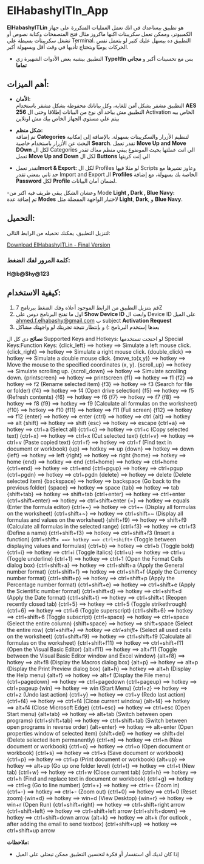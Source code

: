 # ElHabashyITIn_App



**ElHabashyITLin** هو تطبيق بيساعدك في انك تعمل العمليات المتكررة على جهاز الكمبيوتر، وممكن تعمل سكريبتات اكنها ماكروز مثال فتح المتصفحات وكتابة نصوص أو تشغل سكريبتات بسيطة علي Terminal. التطبيق ده بيسهل عليك كتير لو بتعمل نفس الحركات يوميًا وبتحتاج تأديها في وقت أقل وبسهولة أكبر.

- التطبيق بيشبه بعض الأدوات الشهيرة زي **TypeItIn** بس مع تحسينات أكبر و **مجاني تماما**

## **أهم الميزات:**
- **الأمان:**  
  التطبيق مشفر بشكل آمن للغاية، وكل بياناتك محفوظة بشكل مشفر باستخدام **AES 256**
  التطبيق مش بياخد أي نوع من البيانات إطلاقا وحتي ال Activation الخاص بيه بيتم علي مستوي الجهاز الخاص بيك مش اونلاين
  
- **شكل منظم:**  
  تم إضافة **Categories** لتنظيم الأزرار والسكريبتات بسهولة. بالإضافة إلى إمكانية البحث عن الأزرار باستخدام خاصية **Search**.
  تقدر تعمل **Move Up and Move DOwn** لكل ال Categories الي انت عملتها بحيث الموضوع يبقي منظم معاك
  تقدر تعمل **Move Up and Down** لكل ال **Buttons** الي إنت كريتها
  
- تقدر تعمل**Imort & Export:** لكل ال Profiles لو مثلا فيها Scripts وعاوز تشيرها مع حد تاني
  بمعني تقدر Import and Export الـ **Profiles** الخاصة بك بسهولة، مع إضافة **Password** لكل **Profile** لضمان أمان البيانات.
  

-وعشان الشكل يبقي ظريف فيه اكتر من Mode **Light , Dark , Blue Navy:**  
  تم إضافة عدة **Modes** لاختيار الواجهة المفضلة مثل **Light**, **Dark**, و **Blue Navy**.

## **التحميل:**

لتنزيل التطبيق، يمكنك تحميله من الرابط التالي:

[Download ElHabashyITLin - Final Version](https://www.dropbox.com/scl/fi/ab58i8mif982a7jiy7xgy/ElHabashyITLin-V9-Final-2025-R2A.7z?rlkey=cbwm2om46640mx9f9oejd86no&e=1&st=jul07yzn&dl=0)

### **كلمة المرور لفك الضغط:**  
**H@b@$hy@123**

## **كيفية الاستخدام:**
1. قم بتنزيل التطبيق من الرابط الموجود أعلاه وفك الضغط ببرنامج 7Z 
2. اول ما تفتح البرنامج دوس علي **Show Device ID** وابعت ال Device ID علي الميل ahmed.f.elhabashy@gmail.com ب subject **Activation Request**
3. بعدها إستخدم البرنامج :) و بإنتظار نتيجة تجربتك لو واجهتك مشاكل

**نصائح**
دي كل ال
Supported Keys and Hotkeys: 
لو احتجت تستخدمها 
	Special Keys:Function Keys:
{click_left} ==> hotkey ==> Simulate a left mouse click.
{click_right} ==> hotkey ==> Simulate a right mouse click.
{double_click} ==> hotkey ==> Simulate a double mouse click.
{move_to(x,y)} ==> hotkey ==> Move the mouse to the specified coordinates (x, y).
{scroll_up} ==> hotkey ==> Simulate scrolling up.
{scroll_down} ==> hotkey ==> Simulate scrolling down.
{printscreen} ==> hotkey ==> printscreen
{f1} ==> hotkey ==> f1
{f2} ==> hotkey ==> f2 (Rename selected item)
{f3} ==> hotkey ==> f3 (Search for file or folder)
{f4} ==> hotkey ==> f4 (Open drive selection)
{f5} ==> hotkey ==> f5 (Refresh contents)
{f6} ==> hotkey ==> f6
{f7} ==> hotkey ==> f7
{f8} ==> hotkey ==> f8
{f9} ==> hotkey ==> f9 (Calculate all formulas on the worksheet)
{f10} ==> hotkey ==> f10
{f11} ==> hotkey ==> f11 (Full screen)
{f12} ==> hotkey ==> f12
{enter} ==> hotkey ==> enter
{ctrl} ==> hotkey ==> ctrl
{alt} ==> hotkey ==> alt
{shift} ==> hotkey ==> shift
{esc} ==> hotkey ==> escape
{ctrl+a} ==> hotkey ==> ctrl+a (Select all)
{ctrl+c} ==> hotkey ==> ctrl+c (Copy selected text)
{ctrl+x} ==> hotkey ==> ctrl+x (Cut selected text)
{ctrl+v} ==> hotkey ==> ctrl+v (Paste copied text)
{ctrl+f} ==> hotkey ==> ctrl+f (Find text in document or workbook)
{up} ==> hotkey ==> up
{down} ==> hotkey ==> down
{left} ==> hotkey ==> left
{right} ==> hotkey ==> right
{home} ==> hotkey ==> home
{end} ==> hotkey ==> end
{ctrl+home} ==> hotkey ==> ctrl+home
{ctrl+end} ==> hotkey ==> ctrl+end
{ctrl+pgup} ==> hotkey ==> ctrl+pgup
{ctrl+pgdn} ==> hotkey ==> ctrl+pgdn
{delete} ==> hotkey ==> delete (Delete selected item)
{backspace} ==> hotkey ==> backspace (Go back to the previous folder)
{space} ==> hotkey ==> space
{tab} ==> hotkey ==> tab
{shift+tab} ==> hotkey ==> shift+tab
{ctrl+enter} ==> hotkey ==> ctrl+enter
{ctrl+shift+enter} ==> hotkey ==> ctrl+shift+enter
{=} ==> hotkey ==> equals (Enter the formula editor)
{ctrl+~} ==> hotkey ==> ctrl+~ (Display all formulas on the worksheet)
{ctrl+shift+~} ==> hotkey ==> ctrl+shift+~ (Display all formulas and values on the worksheet)
{shift+f9} ==> hotkey ==> shift+f9 (Calculate all formulas in the selected range)
{ctrl+f3} ==> hotkey ==> ctrl+f3 (Define a name)
{ctrl+shift+f3} ==> hotkey ==> ctrl+shift+f3 (Insert a function)
{ctrl+shift+` ==> hotkey ==> ctrl+shift+` (Toggle between displaying values and formulas)
{ctrl+b} ==> hotkey ==> ctrl+b (Toggle bold)
{ctrl+i} ==> hotkey ==> ctrl+i (Toggle italics)
{ctrl+u} ==> hotkey ==> ctrl+u (Toggle underline)
{ctrl+1} ==> hotkey ==> ctrl+1 (Open the Format Cells dialog box)
{ctrl+shift+a} ==> hotkey ==> ctrl+shift+a (Apply the General number format)
{ctrl+shift+f} ==> hotkey ==> ctrl+shift+f (Apply the Currency number format)
{ctrl+shift+p} ==> hotkey ==> ctrl+shift+p (Apply the Percentage number format)
{ctrl+shift+e} ==> hotkey ==> ctrl+shift+e (Apply the Scientific number format)
{ctrl+shift+d} ==> hotkey ==> ctrl+shift+d (Apply the Date format)
{ctrl+shift+t} ==> hotkey ==> ctrl+shift+t (Reopen recently closed tab)
{ctrl+5} ==> hotkey ==> ctrl+5 (Toggle strikethrough)
{ctrl+6} ==> hotkey ==> ctrl+6 (Toggle superscript)
{ctrl+shift+6} ==> hotkey ==> ctrl+shift+6 (Toggle subscript)
{ctrl+space} ==> hotkey ==> ctrl+space (Select the entire column)
{shift+space} ==> hotkey ==> shift+space (Select the entire row)
{ctrl+shift+*} ==> hotkey ==> ctrl+shift+* (Select all used cells on the worksheet)
{ctrl+shift+f9} ==> hotkey ==> ctrl+shift+f9 (Calculate all formulas on the worksheet)
{ctrl+shift+f11} ==> hotkey ==> ctrl+shift+f11 (Open the Visual Basic Editor)
{alt+f11} ==> hotkey ==> alt+f11 (Toggle between the Visual Basic Editor window and Excel window)
{alt+f8} ==> hotkey ==> alt+f8 (Display the Macros dialog box)
{alt+p} ==> hotkey ==> alt+p (Display the Print Preview dialog box)
{alt+h} ==> hotkey ==> alt+h (Display the Help menu)
{alt+f} ==> hotkey ==> alt+f (Display the File menu)
{ctrl+pagedown} ==> hotkey ==> ctrl+pagedown
{ctrl+pageup} ==> hotkey ==> ctrl+pageup
{win} ==> hotkey ==> win (Start Menu)
{ctrl+z} ==> hotkey ==> ctrl+z (Undo last action)
{ctrl+y} ==> hotkey ==> ctrl+y (Redo last action)
{ctrl+f4} ==> hotkey ==> ctrl+f4 (Close current window)
{alt+f4} ==> hotkey ==> alt+f4 (Close Microsoft Edge)
{ctrl+esc} ==> hotkey ==> ctrl+esc (Open Start menu)
{alt+tab} ==> hotkey ==> alt+tab (Switch between open programs)
{ctrl+shift+tab} ==> hotkey ==> ctrl+shift+tab (Switch between open programs in reverse order)
{alt+enter} ==> hotkey ==> alt+enter (Open properties window of selected item)
{shift+del} ==> hotkey ==> shift+del (Delete selected item permanently)
{ctrl+n} ==> hotkey ==> ctrl+n (New document or workbook)
{ctrl+o} ==> hotkey ==> ctrl+o (Open document or workbook)
{ctrl+s} ==> hotkey ==> ctrl+s (Save document or workbook)
{ctrl+p} ==> hotkey ==> ctrl+p (Print document or workbook)
{alt+up} ==> hotkey ==> alt+up (Go up one folder level)
{ctrl+t} ==> hotkey ==> ctrl+t (New tab)
{ctrl+w} ==> hotkey ==> ctrl+w (Close current tab)
{ctrl+h} ==> hotkey ==> ctrl+h (Find and replace text in document or workbook)
{ctrl+g} ==> hotkey ==> ctrl+g (Go to line number)
{ctrl++} ==> hotkey ==> ctrl++ (Zoom in)
{ctrl+-} ==> hotkey ==> ctrl+- (Zoom out)
{ctrl+0} ==> hotkey ==> ctrl+0 (Reset zoom)
{win+d} ==> hotkey ==> win+d (View Desktop)
{win+r} ==> hotkey ==> win+r (Open Run)
{ctrl+shift+right} ==> hotkey ==> ctrl+shift+right arrow
{ctrl+shift+left} ==> hotkey ==> ctrl+shift+left arrow
{ctrl+shift+down} ==> hotkey ==> ctrl+shift+down arrow
{alt+k} ==> hotkey ==> alt+k (for outlook , after adding the email to send textbox)
{ctrl+shift+up} ==> hotkey ==> ctrl+shift+up arrow





**ملاحظات:**  
- إذا كان لديك أي استفسار أو فكرة لتحسين التطبيق ممكن تبعتلي علي الميل
